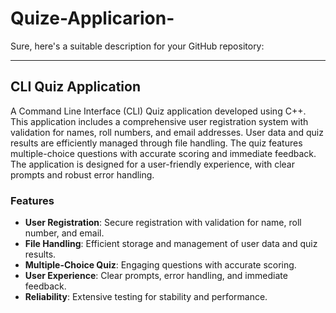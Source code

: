 # Quize-Applicarion-

Sure, here's a suitable description for your GitHub repository:

---

## CLI Quiz Application

A Command Line Interface (CLI) Quiz application developed using C++. This application includes a comprehensive user registration system with validation for names, roll numbers, and email addresses. User data and quiz results are efficiently managed through file handling. The quiz features multiple-choice questions with accurate scoring and immediate feedback. The application is designed for a user-friendly experience, with clear prompts and robust error handling.


### Features

- **User Registration**: Secure registration with validation for name, roll number, and email.
- **File Handling**: Efficient storage and management of user data and quiz results.
- **Multiple-Choice Quiz**: Engaging questions with accurate scoring.
- **User Experience**: Clear prompts, error handling, and immediate feedback.
- **Reliability**: Extensive testing for stability and performance.
